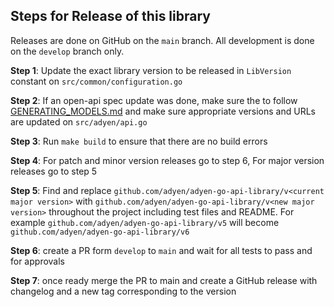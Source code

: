 ## Steps for Release of this library

Releases are done on GitHub on the `main` branch. All development is done on the `develop` branch only.

**Step 1**: Update the exact library version to be released in `LibVersion` constant on `src/common/configuration.go`

**Step 2**: If an open-api spec update was done, make sure the to follow [GENERATING_MODELS.md](/GENERATING_MODELS.md) and make sure appropriate versions and URLs are updated on `src/adyen/api.go`

**Step 3**: Run `make build` to ensure that there are no build errors

**Step 4**: For patch and minor version releases go to step 6, For major version releases go to step 5

**Step 5**: Find and replace `github.com/adyen/adyen-go-api-library/v<current major version>` with `github.com/adyen/adyen-go-api-library/v<new major version>` throughout the project including test files and README. For example `github.com/adyen/adyen-go-api-library/v5` will become `github.com/adyen/adyen-go-api-library/v6`

**Step 6**: create a PR form `develop` to `main` and wait for all tests to pass and for approvals

**Step 7**: once ready merge the PR to main and create a GitHub release with changelog and a new tag corresponding to the version
